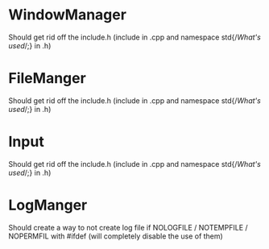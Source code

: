 # WindowManager
Should get rid off the include.h (include in .cpp and namespace std{/*What's used*/;} in .h)
# FileManger
Should get rid off the include.h (include in .cpp and namespace std{/*What's used*/;} in .h)
# Input
Should get rid off the include.h (include in .cpp and namespace std{/*What's used*/;} in .h)
# LogManger
Should create a way to not create log file if NOLOGFILE / NOTEMPFILE / NOPERMFIL with #ifdef (will completely disable the use of them)
